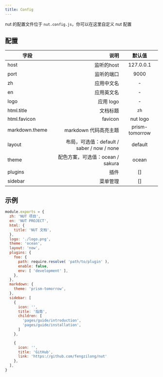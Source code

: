 ```yaml
---
title: Config
---
```


nut 的配置文件位于 `nut.config.js`，你可以在这里自定义 nut 配置

## 配置

| 字段           |                                       说明 |     默认值     |
| -------------- | ------------------------------------------:|:--------------:|
| host           |                                 监听的host |   127.0.0.1    |
| port           |                                 监听的端口 |      9000      |
| zh             |                                 应用中文名 |       -        |
| en             |                                 应用英文名 |       -        |
| logo           |                                  应用 logo |       -        |
| html.title     |                                   文档标题 |      `zh`      |
| html.favicon   |                                    favicon |    nut logo    |
| markdown.theme |                      markdown 代码高亮主题 | prism-tomorrow |
| layout         | 布局，可选值：default / saber / now / none |    default     |
| theme          |           配色方案，可选值：ocean / sakura |     ocean      |
| plugins        |                                       插件 |       []       |
| sidebar        |                                   菜单管理 |       []       |

## 示例

```js
module.exports = {
  zh: 'NUT 项目',
  en: 'NUT PROJECT',
  html: {
    title: 'NUT 文档',
  },
  logo: './logo.png',
  theme: 'ocean',
  layout: 'now',
  plugins: {
    foo: {
      path: require.resolve( 'path/to/plugin' ),
      enable: false,
      env: [ 'development' ],
    },
  },
  markdown: {
    theme: 'prism-tomorrow',
  },
  sidebar: [
    {
      icon: '',
      title: '指南',
      children: [
        'pages/guide/introduction',
        'pages/guide/installation',
      ]
    },

    {
      icon: '',
      title: 'GitHub',
      link: 'https://github.com/fengzilong/nut'
    },
  ],
}
```
